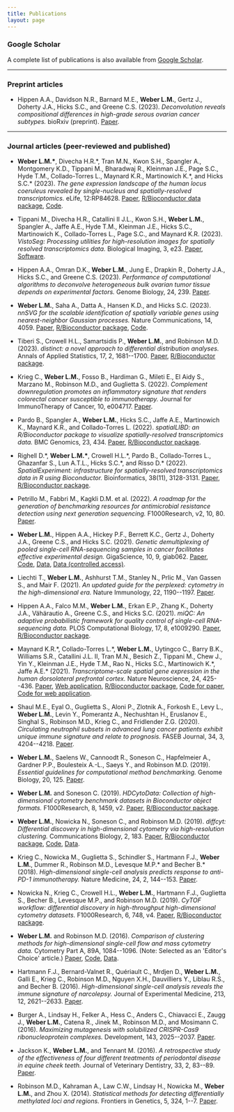 ```yaml
---
title: Publications
layout: page
---
```



### Google Scholar

A complete list of publications is also available from [Google Scholar](https://scholar.google.com/citations?user=E9G88AQAAAAJ&hl=en).


---


### Preprint articles

- Hippen A.A., Davidson N.R., Barnard M.E., **Weber L.M.**, Gertz J., Doherty J.A., Hicks S.C., and Greene C.S. (2023). *Deconvolution reveals compositional differences in high-grade serous ovarian cancer subtypes.* bioRxiv (preprint). [Paper](https://www.biorxiv.org/content/10.1101/2023.06.14.544991v1).


---

<!--
### Journal articles (accepted or in press)


---
-->

### Journal articles (peer-reviewed and published)

- **Weber L.M.\***, Divecha H.R.\*, Tran M.N., Kwon S.H., Spangler A., Montgomery K.D., Tippani M., Bharadwaj R., Kleinman J.E., Page S.C., Hyde T.M., Collado-Torres L., Maynard K.R., Martinowich K.\*, and Hicks S.C.\* (2023). *The gene expression landscape of the human locus coeruleus revealed by single-nucleus and spatially-resolved transcriptomics.* eLife, 12:RP84628. [Paper](https://elifesciences.org/articles/84628), [R/Bioconductor data package](https://bioconductor.org/packages/WeberDivechaLCdata), [Code](https://github.com/lmweber/locus-c).

- Tippani M., Divecha H.R., Catallini II J.L., Kwon S.H., **Weber L.M.**, Spangler A., Jaffe A.E., Hyde T.M., Kleinman J.E., Hicks S.C., Martinowich K., Collado-Torres L., Page S.C., and Maynard K.R. (2023). *VistoSeg: Processing utilities for high-resolution images for spatially resolved transcriptomics data.* Biological Imaging, 3, e23. [Paper](https://www.cambridge.org/core/journals/biological-imaging/article/vistoseg-processing-utilities-for-highresolution-images-for-spatially-resolved-transcriptomics-data/990CBC4AC069F5EDC62316919398404B), [Software](http://research.libd.org/VistoSeg/). 

- Hippen A.A., Omran D.K., **Weber L.M.**, Jung E., Drapkin R., Doherty J.A., Hicks S.C., and Greene C.S. (2023). *Performance of computational algorithms to deconvolve heterogeneous bulk ovarian tumor tissue depends on experimental factors.* Genome Biology, 24, 239. [Paper](https://genomebiology.biomedcentral.com/articles/10.1186/s13059-023-03077-7).

- **Weber L.M.**, Saha A., Datta A., Hansen K.D., and Hicks S.C. (2023). *nnSVG for the scalable identification of spatially variable genes using nearest-neighbor Gaussian processes.* Nature Communications, 14, 4059. [Paper](https://www.nature.com/articles/s41467-023-39748-z), [R/Bioconductor package](https://bioconductor.org/packages/nnSVG), [Code](https://github.com/lmweber/nnSVG-analyses).

- Tiberi S., Crowell H.L., Samartsidis P., **Weber L.M.**, and Robinson M.D. (2023). *distinct: a novel approach to differential distribution analyses.* Annals of Applied Statistics, 17, 2, 1681--1700. [Paper](https://projecteuclid.org/journals/annals-of-applied-statistics/volume-17/issue-2/distinct-A-novel-approach-to-differential-distribution-analyses/10.1214/22-AOAS1689.full), [R/Bioconductor package](https://bioconductor.org/packages/distinct).

- Krieg C., **Weber L.M.**, Fosso B., Hardiman G., Mileti E., El Aidy S., Marzano M., Robinson M.D., and Guglietta S. (2022). *Complement downregulation promotes an inflammatory signature that renders colorectal cancer susceptible to immunotherapy.* Journal for ImmunoTherapy of Cancer, 10, e004717. [Paper](https://jitc.bmj.com/content/10/9/e004717).

- Pardo B., Spangler A., **Weber L.M.**, Hicks S.C., Jaffe A.E., Martinowich K., Maynard K.R., and Collado-Torres L. (2022). *spatialLIBD: an R/Bioconductor package to visualize spatially-resolved transcriptomics data.* BMC Genomics, 23, 434. [Paper](https://bmcgenomics.biomedcentral.com/articles/10.1186/s12864-022-08601-w), [R/Bioconductor package](http://bioconductor.org/packages/spatialLIBD).

- Righell D.\*, **Weber L.M.\***, Crowell H.L.\*, Pardo B., Collado-Torres L., Ghazanfar S., Lun A.T.L., Hicks S.C.\*, and Risso D.\* (2022). *SpatialExperiment: infrastructure for spatially-resolved transcriptomics data in R using Bioconductor.* Bioinformatics, 38(11), 3128-3131. [Paper](https://academic.oup.com/bioinformatics/advance-article/doi/10.1093/bioinformatics/btac299/6575443), [R/Bioconductor package](https://bioconductor.org/packages/SpatialExperiment).

- Petrillo M., Fabbri M., Kagkli D.M. et al. (2022). *A roadmap for the generation of benchmarking resources for antimicrobial resistance detection using next generation sequencing.* F1000Research, v2, 10, 80. [Paper](https://f1000research.com/articles/10-80).

- **Weber L.M.**, Hippen A.A., Hickey P.F., Berrett K.C., Gertz J., Doherty J.A., Greene C.S., and Hicks S.C. (2021). *Genetic demultiplexing of pooled single-cell RNA-sequencing samples in cancer facilitates effective experimental design.* GigaScience, 10, 9, giab062. [Paper](https://academic.oup.com/gigascience/article/10/9/giab062/6374209), [Code](https://github.com/lmweber/snp-dmx-cancer), [Data](https://www.ncbi.nlm.nih.gov/geo/query/acc.cgi?acc=GSE156793), [Data (controlled access)](https://www.ncbi.nlm.nih.gov/projects/gap/cgi-bin/study.cgi?study_id=phs002262.v1.p1).

- Liechti T., **Weber L.M.**, Ashhurst T.M., Stanley N., Prlic M., Van Gassen S., and Mair F. (2021). *An updated guide for the perplexed: cytometry in the high-dimensional era.* Nature Immunology, 22, 1190--1197. [Paper](https://www.nature.com/articles/s41590-021-01006-z).

- Hippen A.A., Falco M.M., **Weber L.M.**, Erkan E.P., Zhang K., Doherty J.A., Vähärautio A., Greene C.S., and Hicks S.C. (2021). *miQC: An adaptive probabilistic framework for quality control of single-cell RNA-sequencing data.* PLOS Computational Biology, 17, 8, e1009290. [Paper](https://journals.plos.org/ploscompbiol/article?id=10.1371/journal.pcbi.1009290), [R/Bioconductor package](https://bioconductor.org/packages/miQC).

- Maynard K.R.\*, Collado-Torres L.\*, **Weber L.M.**, Uytingco C., Barry B.K., Williams S.R., Catallini J.L. II, Tran M.N., Besich Z., Tippani M., Chew J., Yin Y., Kleinman J.E., Hyde T.M., Rao N., Hicks S.C., Martinowich K.\*, Jaffe A.E.\* (2021). *Transcriptome-scale spatial gene expression in the human dorsolateral prefrontal cortex.* Nature Neuroscience, 24, 425--436. [Paper](https://www.nature.com/articles/s41593-020-00787-0), [Web application](http://spatial.libd.org/spatialLIBD/), [R/Bioconductor package](http://bioconductor.org/packages/spatialLIBD), [Code for paper](https://github.com/LieberInstitute/HumanPilot), [Code for web application](https://github.com/LieberInstitute/spatialLIBD).

- Shaul M.E., Eyal O., Guglietta S., Aloni P., Zlotnik A., Forkosh E., Levy L., **Weber L.M.**, Levin Y., Pomerantz A., Nechushtan H., Eruslanov E., Singhal S., Robinson M.D., Krieg C., and Fridlender Z.G. (2020). *Circulating neutrophil subsets in advanced lung cancer patients exhibit unique immune signature and relate to prognosis.* FASEB Journal, 34, 3, 4204--4218. [Paper](https://onlinelibrary.wiley.com/doi/full/10.1096/fj.201902467R).

- **Weber L.M.**, Saelens W., Cannoodt R., Soneson C., Hapfelmeier A., Gardner P.P., Boulesteix A.-L., Saeys Y., and Robinson M.D. (2019). *Essential guidelines for computational method benchmarking.* Genome Biology, 20, 125. [Paper](https://genomebiology.biomedcentral.com/articles/10.1186/s13059-019-1738-8).

- **Weber L.M.** and Soneson C. (2019). *HDCytoData: Collection of high-dimensional cytometry benchmark datasets in Bioconductor object formats.* F1000Research, 8, 1459, v2. [Paper](https://f1000research.com/articles/8-1459), [R/Bioconductor package](http://bioconductor.org/packages/HDCytoData).

- **Weber L.M.**, Nowicka N., Soneson C., and Robinson M.D. (2019). *diffcyt: Differential discovery in high-dimensional cytometry via high-resolution clustering.* Communications Biology, 2, 183. [Paper](https://www.nature.com/articles/s42003-019-0415-5), [R/Bioconductor package](http://bioconductor.org/packages/diffcyt), [Code](https://github.com/lmweber/diffcyt-evaluations), [Data](http://flowrepository.org/id/FR-FCM-ZYL8).

- Krieg C., Nowicka M., Guglietta S., Schindler S., Hartmann F.J., **Weber L.M.**, Dummer R., Robinson M.D., Levesque M.P.\* and Becher B.\* (2018). *High-dimensional single-cell analysis predicts response to anti-PD-1 immunotherapy.* Nature Medicine, 24, 2, 144--153. [Paper](https://www.nature.com/articles/nm.4466).

- Nowicka N., Krieg C., Crowell H.L., **Weber L.M.**, Hartmann F.J., Guglietta S., Becher B., Levesque M.P., and Robinson M.D. (2019). *CyTOF workflow: differential discovery in high-throughput high-dimensional cytometry datasets.* F1000Research, 6, 748, v4. [Paper](https://f1000research.com/articles/6-748), [R/Bioconductor package](https://bioconductor.org/packages/cytofWorkflow).

- **Weber L.M.** and Robinson M.D. (2016). *Comparison of clustering methods for high-dimensional single-cell flow and mass cytometry data.* Cytometry Part A, 89A, 1084--1096. (Note: Selected as an 'Editor's Choice' article.) [Paper](https://onlinelibrary.wiley.com/doi/full/10.1002/cyto.a.23030), [Code](https://github.com/lmweber/cytometry-clustering-comparison), [Data](http://flowrepository.org/id/FR-FCM-ZZPH).

- Hartmann F.J., Bernard-Valnet R., Quériault C., Mrdjen D., **Weber L.M.**, Galli E., Krieg C., Robinson M.D., Nguyen X.H., Dauvilliers Y., Liblau R.S., and Becher B. (2016). *High-dimensional single-cell analysis reveals the immune signature of narcolepsy.* Journal of Experimental Medicine, 213, 12, 2621--2633. [Paper](http://jem.rupress.org/content/213/12/2621).

- Burger A., Lindsay H., Felker A., Hess C., Anders C., Chiavacci E., Zaugg J., **Weber L.M.**, Catena R., Jinek M., Robinson M.D., and Mosimann C. (2016). *Maximizing mutagenesis with solubilized CRISPR-Cas9 ribonucleoprotein complexes.* Development, 143, 2025--2037. [Paper](https://dev.biologists.org/content/143/11/2025).

- Jackson K., **Weber L.M.**, and Tennant M. (2016). *A retrospective study of the effectiveness of four different treatments of periodontal disease in equine cheek teeth.* Journal of Veterinary Dentistry, 33, 2, 83--89. [Paper](https://journals.sagepub.com/doi/10.1177/0898756416661624).

- Robinson M.D., Kahraman A., Law C.W., Lindsay H., Nowicka M., **Weber L.M.**, and Zhou X. (2014). *Statistical methods for detecting differentially methylated loci and regions.* Frontiers in Genetics, 5, 324, 1--7. [Paper](https://www.frontiersin.org/articles/10.3389/fgene.2014.00324).


